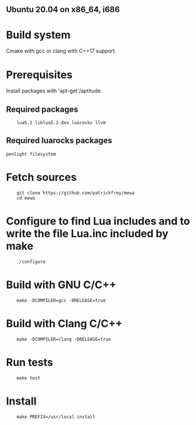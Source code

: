 Ubuntu 20.04 on x86_64, i686
----------------------------

# Build system
Cmake with gcc or clang with C++17 support.

# Prerequisites
Install packages with 'apt-get'/aptitude.

## Required packages
        lua5.2 liblua5.2-dev luarocks llvm

## Required luarocks packages
	penlight filesystem

# Fetch sources
        git clone https://github.com/patrickfrey/mewa
        cd mewa

# Configure to find Lua includes and to write the file Lua.inc included by make
        ./configure

# Build with GNU C/C++
        make -DCOMPILER=gcc -DRELEASE=true

# Build with Clang C/C++
        make -DCOMPILER=clang -DRELEASE=true

# Run tests
        make test

# Install
        make PREFIX=/usr/local install

